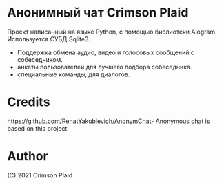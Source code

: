 # Анонимный чат Crimson Plaid    
Проект написанный на языке Python, с помощью библиотеки Aiogram. Используется СУБД Sqlite3.

* Поддержка обмена аудио, видео и голосовых сообщений с собеседником. 
* анкеты пользователей для лучшего подбора собеседника.
* специальные команды, для диалогов.

# Credits  
https://github.com/RenatYakublevich/AnonymChat- Anonymous chat is based on this project

# Author  
(C) 2021 Crimson Plaid